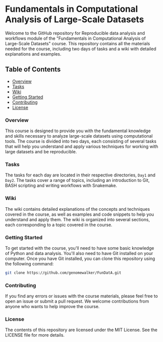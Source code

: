 # Fundamentals in Computational Analysis of Large-Scale Datasets

Welcome to the GitHub repository for Reproducible data analysis and workflows module of the "Fundamentals in Computational Analysis of Large-Scale Datasets" course. This repository contains all the materials needed for the course, including two days of tasks and a wiki with detailed explanations and examples.

## Table of Contents

- [Overview](#overview)
- [Tasks](#tasks)
- [Wiki](#wiki)
- [Getting Started](#getting-started)
- [Contributing](#contributing)
- [License](#license)

### Overview

This course is designed to provide you with the fundamental knowledge and skills necessary to analyze large-scale datasets using computational tools. The course is divided into two days, each consisting of several tasks that will help you understand and apply various techniques for working with large datasets and be reproducible.

### Tasks

The tasks for each day are located in their respective directories, `Day1` and `Day2`. The tasks cover a range of topics, including an introduction to Git, BASH scripting and writing workflows with Snakemake.

### Wiki

The wiki contains detailed explanations of the concepts and techniques covered in the course, as well as examples and code snippets to help you understand and apply them. The wiki is organized into several sections, each corresponding to a topic covered in the course.

### Getting Started

To get started with the course, you'll need to have some basic knowledge of Python and data analysis. You'll also need to have Git installed on your computer. Once you have Git installed, you can clone this repository using the following command:

```bash
git clone https://github.com/genomewalker/FunDatA.git
```
### Contributing

If you find any errors or issues with the course materials, please feel free to open an issue or submit a pull request. We welcome contributions from anyone who wants to help improve the course.

### License

The contents of this repository are licensed under the MIT License. See the LICENSE file for more details.